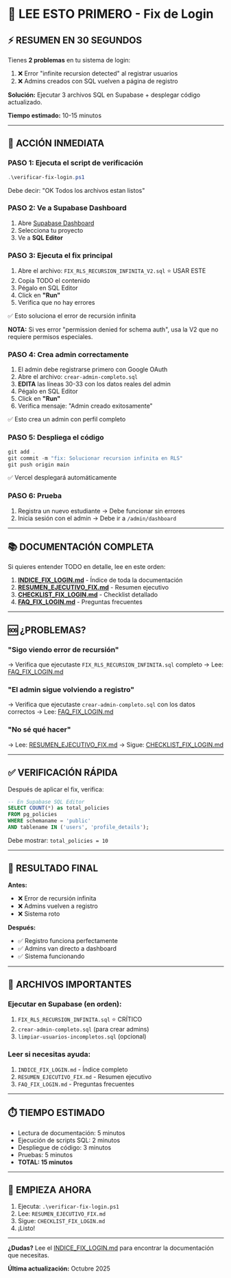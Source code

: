 # 🚨 LEE ESTO PRIMERO - Fix de Login

## ⚡ RESUMEN EN 30 SEGUNDOS

Tienes **2 problemas** en tu sistema de login:

1. ❌ Error "infinite recursion detected" al registrar usuarios
2. ❌ Admins creados con SQL vuelven a página de registro

**Solución:** Ejecutar 3 archivos SQL en Supabase + desplegar código actualizado.

**Tiempo estimado:** 10-15 minutos

---

## 🎯 ACCIÓN INMEDIATA

### PASO 1: Ejecuta el script de verificación

```powershell
.\verificar-fix-login.ps1
```

Debe decir: "OK Todos los archivos estan listos"

### PASO 2: Ve a Supabase Dashboard

1. Abre [Supabase Dashboard](https://supabase.com/dashboard)
2. Selecciona tu proyecto
3. Ve a **SQL Editor**

### PASO 3: Ejecuta el fix principal

1. Abre el archivo: `FIX_RLS_RECURSION_INFINITA_V2.sql` ⭐ USAR ESTE
2. Copia TODO el contenido
3. Pégalo en SQL Editor
4. Click en **"Run"**
5. Verifica que no hay errores

✅ Esto soluciona el error de recursión infinita

**NOTA:** Si ves error "permission denied for schema auth", usa la V2 que no requiere permisos especiales.

### PASO 4: Crea admin correctamente

1. El admin debe registrarse primero con Google OAuth
2. Abre el archivo: `crear-admin-completo.sql`
3. **EDITA** las líneas 30-33 con los datos reales del admin
4. Pégalo en SQL Editor
5. Click en **"Run"**
6. Verifica mensaje: "Admin creado exitosamente"

✅ Esto crea un admin con perfil completo

### PASO 5: Despliega el código

```powershell
git add .
git commit -m "fix: Solucionar recursion infinita en RLS"
git push origin main
```

✅ Vercel desplegará automáticamente

### PASO 6: Prueba

1. Registra un nuevo estudiante → Debe funcionar sin errores
2. Inicia sesión con el admin → Debe ir a `/admin/dashboard`

---

## 📚 DOCUMENTACIÓN COMPLETA

Si quieres entender TODO en detalle, lee en este orden:

1. **[INDICE_FIX_LOGIN.md](INDICE_FIX_LOGIN.md)** - Índice de toda la documentación
2. **[RESUMEN_EJECUTIVO_FIX.md](RESUMEN_EJECUTIVO_FIX.md)** - Resumen ejecutivo
3. **[CHECKLIST_FIX_LOGIN.md](CHECKLIST_FIX_LOGIN.md)** - Checklist detallado
4. **[FAQ_FIX_LOGIN.md](FAQ_FIX_LOGIN.md)** - Preguntas frecuentes

---

## 🆘 ¿PROBLEMAS?

### "Sigo viendo error de recursión"
→ Verifica que ejecutaste `FIX_RLS_RECURSION_INFINITA.sql` completo
→ Lee: [FAQ_FIX_LOGIN.md](FAQ_FIX_LOGIN.md)

### "El admin sigue volviendo a registro"
→ Verifica que ejecutaste `crear-admin-completo.sql` con los datos correctos
→ Lee: [FAQ_FIX_LOGIN.md](FAQ_FIX_LOGIN.md)

### "No sé qué hacer"
→ Lee: [RESUMEN_EJECUTIVO_FIX.md](RESUMEN_EJECUTIVO_FIX.md)
→ Sigue: [CHECKLIST_FIX_LOGIN.md](CHECKLIST_FIX_LOGIN.md)

---

## ✅ VERIFICACIÓN RÁPIDA

Después de aplicar el fix, verifica:

```sql
-- En Supabase SQL Editor
SELECT COUNT(*) as total_policies
FROM pg_policies
WHERE schemaname = 'public'
AND tablename IN ('users', 'profile_details');
```

Debe mostrar: `total_policies = 10`

---

## 🎉 RESULTADO FINAL

**Antes:**
- ❌ Error de recursión infinita
- ❌ Admins vuelven a registro
- ❌ Sistema roto

**Después:**
- ✅ Registro funciona perfectamente
- ✅ Admins van directo a dashboard
- ✅ Sistema funcionando

---

## 📁 ARCHIVOS IMPORTANTES

### Ejecutar en Supabase (en orden):
1. `FIX_RLS_RECURSION_INFINITA.sql` ⭐ CRÍTICO
2. `crear-admin-completo.sql` (para crear admins)
3. `limpiar-usuarios-incompletos.sql` (opcional)

### Leer si necesitas ayuda:
1. `INDICE_FIX_LOGIN.md` - Índice completo
2. `RESUMEN_EJECUTIVO_FIX.md` - Resumen ejecutivo
3. `FAQ_FIX_LOGIN.md` - Preguntas frecuentes

---

## ⏱️ TIEMPO ESTIMADO

- Lectura de documentación: 5 minutos
- Ejecución de scripts SQL: 2 minutos
- Despliegue de código: 3 minutos
- Pruebas: 5 minutos
- **TOTAL: 15 minutos**

---

## 🚀 EMPIEZA AHORA

1. Ejecuta: `.\verificar-fix-login.ps1`
2. Lee: `RESUMEN_EJECUTIVO_FIX.md`
3. Sigue: `CHECKLIST_FIX_LOGIN.md`
4. ¡Listo!

---

**¿Dudas?** Lee el [INDICE_FIX_LOGIN.md](INDICE_FIX_LOGIN.md) para encontrar la documentación que necesitas.

**Última actualización:** Octubre 2025
